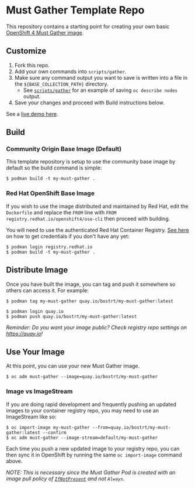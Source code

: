 # Must Gather Template Repo

This repository contains a starting point for creating your own basic [OpenShift 4 Must Gather image](https://docs.openshift.com/container-platform/latest/support/gathering-cluster-data.html). 


## Customize

1. Fork this repo.
1. Add your own commands into `scripts/gather`.
2. Make sure any command output you want to save is written into a file in the `${BASE_COLLECTION_PATH}` directory.
	- See [`scripts/gather`](./scripts/gather) for an example of saving `oc describe nodes` output.
3. Save your changes and proceed with Build instructions below.

See a [live demo here](https://asciinema.org/a/30aNuUNFSq0DpAmSDaxQWHyUW).


## Build


### Community Origin Base Image (Default)

This template repository is setup to use the community base image by default so the build command is simple:

```
$ podman build -t my-must-gather .
```

### Red Hat OpenShift Base Image

If you wish to use the image distributed and maintained by Red Hat, edit the `Dockerfile` and replace the `FROM` line with `FROM registry.redhat.io/openshift4/ose-cli` then proceed with building. 

You will need to use the authenticated Red Hat Container Registry. [See here](https://access.redhat.com/RegistryAuthentication) on how to get credentials if you don't have any yet: 

```
$ podman login registry.redhat.io
$ podman build -t my-must-gather .
```

## Distribute Image

Once you have built the image, you can tag and push it somewhere so others can access it. For example:

```
$ podman tag my-must-gather quay.io/bostrt/my-must-gather:latest

$ podman login quay.io
$ podman push quay.io/bostrt/my-must-gather:latest
```

*Reminder: Do you want your image public? Check registry repo settings on https://quay.io!*

## Use Your Image

At this point, you can use your new Must Gather image. 

```
$ oc adm must-gather --image=quay.io/bostrt/my-must-gather
```

### Image vs ImageStream

If you are doing rapid development and frequently pushing an updated images to your container registry repo, you may need to use an ImageStream like so:

```
$ oc import-image my-must-gather --from=quay.io/bostrt/my-must-gather:latest --confirm
$ oc adm must-gather --image-stream=default/my-must-gather
```

Each time you push a new updated image to your registry repo, you can then sync it in OpenShift by running the same `oc import-image` command above. 

*NOTE: This is necessary since the Must Gather Pod is created with an image pull policy of [`IfNotPresent`](https://github.com/openshift/oc/blob/master/pkg/cli/admin/mustgather/mustgather.go#L623) and not `Always`.*
